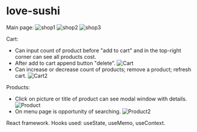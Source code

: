 # love-sushi

Main page:
![shop1](https://user-images.githubusercontent.com/71257918/151896154-78abd4ef-9bce-411b-8945-a3b8aea4300a.jpg)
![shop2](https://user-images.githubusercontent.com/71257918/151896150-423be0c8-f85f-4128-aad5-56411fd8d12f.jpg)
![shop3](https://user-images.githubusercontent.com/71257918/151896147-6ba086a3-01a0-44ae-bbdc-dd4264e05e45.jpg)

Cart:
- Can input count of product before "add to cart" and in the top-right corner can see all products cost.
- After add to cart append button "delete".
![Cart](https://user-images.githubusercontent.com/71257918/151896219-3fd8c6e8-62e2-4081-a997-265cde671680.jpg)
- Can increase or decrease count of products; remove a product; refresh cart.
![Cart2](https://user-images.githubusercontent.com/71257918/151896216-7ef05db0-9c88-495a-bf19-562916410995.jpg)

Products:
- Сlick on picture or title of product can see modal window with details.
![Product](https://user-images.githubusercontent.com/71257918/151897152-a69365ef-2866-48be-b91a-f720e7c73b74.jpg)
- On menu page is opportunity of searching.
![Product2](https://user-images.githubusercontent.com/71257918/151897303-e890f938-2767-44f0-b8a3-0b7ed1dd3bf2.jpg)

React framework.
Hooks used: useState, useMemo, useContext.

